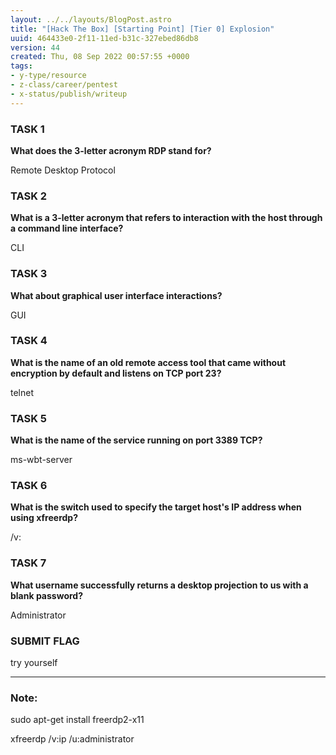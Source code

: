 ```yaml
---
layout: ../../layouts/BlogPost.astro
title: "[Hack The Box] [Starting Point] [Tier 0] Explosion"
uuid: 464433e0-2f11-11ed-b31c-327ebed86db8
version: 44
created: Thu, 08 Sep 2022 00:57:55 +0000
tags:
- y-type/resource
- z-class/career/pentest
- x-status/publish/writeup
---
```


### **TASK 1**

**What does the 3-letter acronym RDP stand for?**

Remote Desktop Protocol

### **TASK 2**

**What is a 3-letter acronym that refers to interaction with the host through a command line interface?**

CLI

### **TASK 3**

**What about graphical user interface interactions?**

GUI

### **TASK 4**

**What is the name of an old remote access tool that came without encryption by default and listens on TCP port 23?**

telnet

### **TASK 5**

**What is the name of the service running on port 3389 TCP?**

ms-wbt-server

### **TASK 6**

**What is the switch used to specify the target host's IP address when using xfreerdp?**

/v:

### **TASK 7**

**What username successfully returns a desktop projection to us with a blank password?**

Administrator

### **SUBMIT FLAG**

try yourself

---

### Note:

sudo apt-get install freerdp2-x11

xfreerdp   /v:ip   /u:administrator